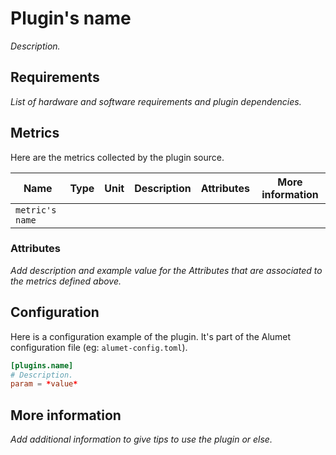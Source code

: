 # Plugin's name

*Description.*

## Requirements

*List of hardware and software requirements and plugin dependencies.*

## Metrics

Here are the metrics collected by the plugin source.

|Name|Type|Unit|Description|Attributes|More information|
|----|----|----|-----------|----------|-----------------|
|`metric's name`||||||

### Attributes

*Add description and example value for the Attributes that are associated to the metrics defined above.*

## Configuration

Here is a configuration example of the plugin. It's part of the Alumet configuration file (eg: `alumet-config.toml`).

```toml
[plugins.name]
# Description.
param = *value*
```

## More information

*Add additional information to give tips to use the plugin or else.*
